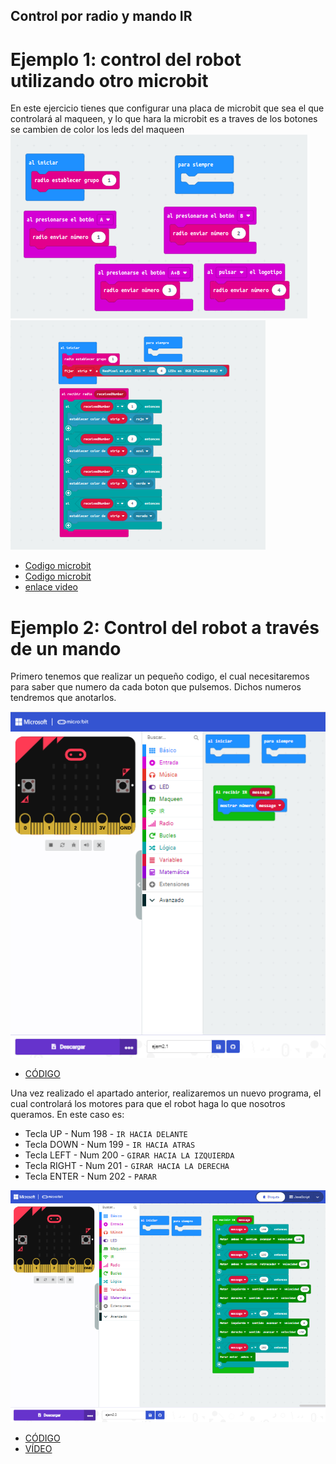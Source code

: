 ## Control por radio y mando IR
# Ejemplo 1: control del robot utilizando otro microbit
En este ejercicio tienes que configurar una placa de microbit que sea el que controlará al maqueen, y lo que hara la microbit es a traves de los botones se cambien de color los leds del maqueen
![image](video4ej1.png)
![image](video4ej2.png)
- [Codigo microbit](microbit-modulo_ampliacion_video4.hex)
- [Codigo microbit](microbit-modulo_ampliacion_video4_ejemplo2.hex)
- [enlace video](https://youtube.com/shorts/KYnD0uvBFBE?feature=share)

# Ejemplo 2: Control del robot a través de un mando
Primero tenemos que realizar un pequeño codigo, el cual necesitaremos para saber que numero da cada boton que pulsemos.
Dichos numeros tendremos que anotarlos.

 ![image](ejem2.1.PNG)
 - [CÓDIGO](microbit-ejem21.hex)

Una vez realizado el apartado anterior, realizaremos un nuevo programa, el cual controlará los motores para que el robot haga lo que nosotros queramos. 
En este caso es:

- Tecla UP - Num 198 - `IR HACIA DELANTE`
- Tecla DOWN - Num 199 - `IR HACIA ATRAS`
- Tecla LEFT - Num 200 - `GIRAR HACIA LA IZQUIERDA`
- Tecla RIGHT - Num 201 - `GIRAR HACIA LA DERECHA`
- Tecla ENTER - Num 202 - `PARAR`


![image](ejem2.2.PNG)
- [CÓDIGO](microbit-ejem22.hex)
- [VÍDEO]()

